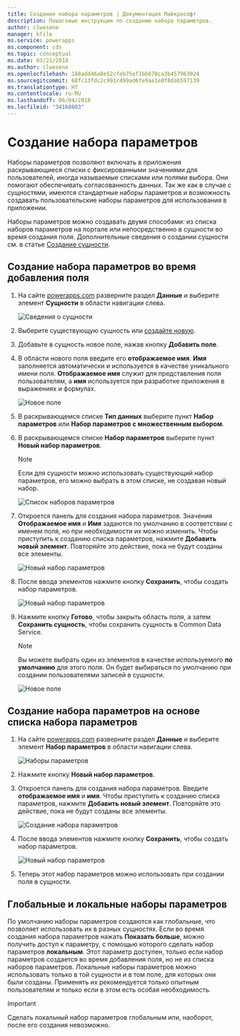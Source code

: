```yaml
---
title: Создание набора параметров | Документация Майкрософт
description: Пошаговые инструкции по созданию набора параметров.
author: clwesene
manager: kfile
ms.service: powerapps
ms.component: cds
ms.topic: conceptual
ms.date: 03/21/2018
ms.author: clwesene
ms.openlocfilehash: 188add46a8e52cfeb75ef1bb670ca3b457963024
ms.sourcegitcommit: 68fc13fdc2c991c499ad6fe9ae1e0f8dab597139
ms.translationtype: HT
ms.contentlocale: ru-RU
ms.lasthandoff: 06/04/2018
ms.locfileid: "34168603"
---
```

# <a name="create-an-option-set"></a>Создание набора параметров

Наборы параметров позволяют включать в приложения раскрывающиеся списки с фиксированными значениями для пользователей, иногда называемые списками или полями выбора. Они помогают обеспечивать согласованность данных. Так же как в случае с сущностями, имеются стандартные наборы параметров и возможность создавать пользовательские наборы параметров для использования в приложении.

Наборы параметров можно создавать двумя способами: из списка наборов параметров на портале или непосредственно в сущности во время создания поля. Дополнительные сведения о создании сущности см. в статье [Создание сущности](data-platform-create-entity.md).

## <a name="creating-an-option-set-while-adding-a-field"></a>Создание набора параметров во время добавления поля

1. На сайте [powerapps.com](https://web.powerapps.com) разверните раздел **Данные** и выберите элемент **Сущности** в области навигации слева.

    ![Сведения о сущности](./media/data-platform-cds-create-entity/entitylist.png "Список сущностей")

2. Выберите существующую сущность или [создайте новую](data-platform-create-entity.md).

3. Добавьте в сущность новое поле, нажав кнопку **Добавить поле**.

4. В области нового поля введите его **отображаемое имя**. **Имя** заполняется автоматически и используется в качестве уникального имени поля. **Отображаемое имя** служит для представления поля пользователям, а **имя** используется при разработке приложения в выражениях и формулах.

    ![Новое поле](./media/data-platform-cds-create-entity/newfieldpanel.png "Область нового поля")

5. В раскрывающемся списке **Тип данных** выберите пункт **Набор параметров** или **Набор параметров с множественным выбором**.

6. В раскрывающемся списке **Набор параметров** выберите пункт **Новый набор параметров**.

    > [!NOTE]
    > Если для сущности можно использовать существующий набор параметров, его можно выбрать в этом списке, не создавая новый набор.

    ![Список наборов параметров](./media/data-platform-cds-newoptionset/fieldpanel-1.png "Список наборов параметров")

7. Откроется панель для создания набора параметров. Значения **Отображаемое имя** и **Имя** задаются по умолчанию в соответствии с именем поля, но при необходимости их можно изменить. Чтобы приступить к созданию списка параметров, нажмите **Добавить новый элемент**. Повторяйте это действие, пока не будут созданы все элементы.

    ![Новый набор параметров](./media/data-platform-cds-newoptionset/field-optionsetpanel.png "Новый набор параметров")

8. После ввода элементов нажмите кнопку **Сохранить**, чтобы создать набор параметров.

    ![Новый набор параметров](./media/data-platform-cds-newoptionset/field-optionsetpanel-values.png "Новый набор параметров")

9. Нажмите кнопку **Готово**, чтобы закрыть область поля, а затем **Сохранить сущность**, чтобы сохранить сущность в Common Data Service.

    > [!NOTE]
    > Вы можете выбрать один из элементов в качестве используемого **по умолчанию** для этого поля. Он будет выбираться по умолчанию при создании пользователями записей в сущности.

    ![Новое поле](./media/data-platform-cds-newoptionset/fieldpanel-2.png "Область нового поля")

## <a name="creating-an-option-set-from-the-option-set-list"></a>Создание набора параметров на основе списка набора параметров

1. На сайте [powerapps.com](https://web.powerapps.com) разверните раздел **Данные** и выберите элемент **Набор параметров** в области навигации слева.

    ![Наборы параметров](./media/data-platform-cds-newoptionset/optionsetlist.png "Список наборов параметров")

2. Нажмите кнопку **Новый набор параметров**.

3. Откроется панель для создания набора параметров. Введите **отображаемое имя** и **имя**. Чтобы приступить к созданию списка параметров, нажмите **Добавить новый элемент**. Повторяйте это действие, пока не будут созданы все элементы.

    ![Создание набора параметров](./media/data-platform-cds-newoptionset/optionset-create.png "Создание набора параметров")

4. После ввода элементов нажмите кнопку **Сохранить**, чтобы создать набор параметров.

    ![Новый набор параметров](./media/data-platform-cds-newoptionset/optionset-create-values.png "Новый набор параметров")

5. Теперь этот набор параметров можно использовать при создании поля в сущности.

## <a name="global-and-local-option-sets"></a>Глобальные и локальные наборы параметров

По умолчанию наборы параметров создаются как глобальные, что позволяет использовать их в разных сущностях. Если во время создания набора параметров нажать **Показать больше**, можно получить доступ к параметру, с помощью которого сделать набор параметров **локальным**. Этот параметр доступен, только если набор параметров создается во время добавления поля, но не из списка наборов параметров. Локальные наборы параметров можно использовать только в той сущности и в том поле, для которых они были созданы. Применять их рекомендуется только опытным пользователям и только если в этом есть особая необходимость.

> [!IMPORTANT]
> Сделать локальный набор параметров глобальным или, наоборот, после его создания невозможно.